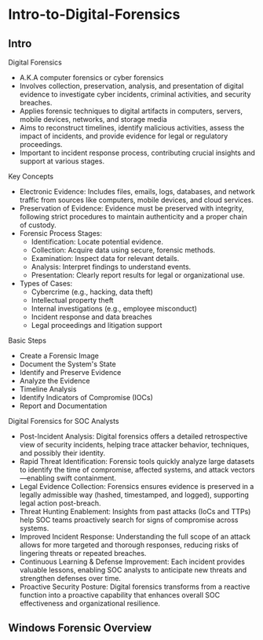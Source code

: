 # Intro-to-Digital-Forensics

## Intro
Digital Forensics
- A.K.A computer forensics or cyber forensics
- Involves collection, preservation, analysis, and presentation of digital evidence to investigate cyber incidents, criminal activities, and security breaches.
- Applies forensic techniques to digital artifacts in computers, servers, mobile devices, networks, and storage media
- Aims to reconstruct timelines, identify malicious activities, assess the impact of incidents, and provide evidence for legal or regulatory proceedings.
- Important to incident response process, contributing crucial insights and support at various stages.

Key Concepts
- Electronic Evidence: Includes files, emails, logs, databases, and network traffic from sources like computers, mobile devices, and cloud services.
- Preservation of Evidence: Evidence must be preserved with integrity, following strict procedures to maintain authenticity and a proper chain of custody.
- Forensic Process Stages:
  - Identification: Locate potential evidence.
  - Collection: Acquire data using secure, forensic methods.
  - Examination: Inspect data for relevant details.
  - Analysis: Interpret findings to understand events.
  - Presentation: Clearly report results for legal or organizational use.
- Types of Cases:
  - Cybercrime (e.g., hacking, data theft)
  - Intellectual property theft
  - Internal investigations (e.g., employee misconduct)
  - Incident response and data breaches
  - Legal proceedings and litigation support

Basic Steps
- Create a Forensic Image
- Document the System's State
- Identify and Preserve Evidence
- Analyze the Evidence
- Timeline Analysis
- Identify Indicators of Compromise (IOCs)
- Report and Documentation

Digital Forensics for SOC Analysts
- Post-Incident Analysis: Digital forensics offers a detailed retrospective view of security incidents, helping trace attacker behavior, techniques, and possibly their identity.
- Rapid Threat Identification: Forensic tools quickly analyze large datasets to identify the time of compromise, affected systems, and attack vectors—enabling swift containment.
- Legal Evidence Collection: Forensics ensures evidence is preserved in a legally admissible way (hashed, timestamped, and logged), supporting legal action post-breach.
- Threat Hunting Enablement: Insights from past attacks (IoCs and TTPs) help SOC teams proactively search for signs of compromise across systems.
- Improved Incident Response: Understanding the full scope of an attack allows for more targeted and thorough responses, reducing risks of lingering threats or repeated breaches.
- Continuous Learning & Defense Improvement: Each incident provides valuable lessons, enabling SOC analysts to anticipate new threats and strengthen defenses over time.
- Proactive Security Posture: Digital forensics transforms from a reactive function into a proactive capability that enhances overall SOC effectiveness and organizational resilience.

## Windows Forensic Overview
